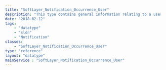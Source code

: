 ```yaml
---
title: "SoftLayer_Notification_Occurrence_User"
description: "This type contains general information relating to a user that may be impacted by a [SoftLayer_Notification_Occurrence_Event](/reference/datatypes/SoftLayer_Notification_Occurrence_Event). "
date: "2018-02-12"
tags:
    - "datatype"
    - "sldn"
    - "Notification"
classes:
    - "SoftLayer_Notification_Occurrence_User"
type: "reference"
layout: "datatype"
mainService : "SoftLayer_Notification_Occurrence_User"
---
```


